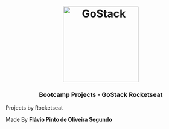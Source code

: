 
  
   <h1 align="center">
    <img alt="GoStack" src="https://rocketseat-cdn.s3-sa-east-1.amazonaws.com/bootcamp-header.png" width="200px" />
    </h1>

  <h3 align="center">
  Bootcamp Projects
  - GoStack Rocketseat
  </h3>
    <p> Projects by Rocketseat  </p>
    Made By
   <strong align="center">Flávio Pinto de Oliveira Segundo</strong></a>
 
